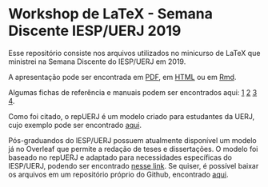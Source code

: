 # Workshop de LaTeX - Semana Discente IESP/UERJ 2019

Esse repositório consiste nos arquivos utilizados no minicurso de LaTeX que ministrei na Semana Discente do IESP/UERJ em 2019. 

A apresentação pode ser encontrada em [PDF](/LaTeX_Discente.pdf), em [HTML](/LaTeX_Discente.html) ou em [Rmd](/LaTeX_Discente.pdfLaTeX_Discente.rmd). 

Algumas fichas de referência e manuais podem ser encontrados aqui: [1](/latex-curto.pdf) [2](/latex_GilbertoSouto.pdf) [3](/LaTeX_RefSheet.pdf) [4](/Chang_LaTeX_sheet.pdf).

Como foi citado, o repUERJ é um modelo criado para estudantes da UERJ, cujo exemplo pode ser encontrado [aqui](/repUERJ.pdf).

Pós-graduandos do IESP/UERJ possuem atualmente disponível um modelo já no Overleaf que permite a redação de teses e dissertações. O modelo foi baseado no repUERJ e adaptado para necessidades específicas do IESP/UERJ, podendo ser encontrado [nesse link](/https://www.overleaf.com/latex/templates/modelo-de-tese-slash-dissertacao-iesp-uerj/dwvhymmgnxyw). Se quiser, é possível baixar os arquivos em um repositório próprio do Github, encontrado [aqui](https://github.com/mateuspestana/modelo_latex_iespuerj). 

